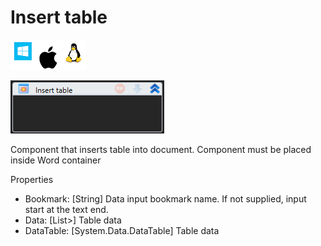 # Insert table

![](<../../../.gitbook/assets/image (7).png>)

![](<../../../.gitbook/assets/image (143).png>)



Component that inserts table into document. Component must be placed inside Word container

Properties

* Bookmark: \[String] Data input bookmark name. If not supplied, input start at the text end.
* Data: \[List>] Table data
* DataTable: \[System.Data.DataTable] Table data
